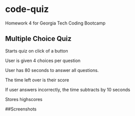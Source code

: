 # code-quiz
 Homework 4 for Georgia Tech Coding Bootcamp

## Multiple Choice Quiz

Starts quiz on click of a button

User is given 4 choices per question

User has 80 seconds to answer all questions.

The time left over is their score

If user answers incorrectly, the time subtracts by 10 seconds

Stores highscores

##Screenshots


